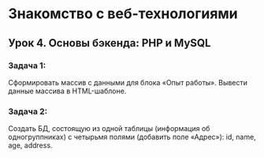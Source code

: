 # Знакомство с веб-технологиями

## Урок 4. Основы бэкенда: PHP и MySQL

### Задача 1:

Cформировать массив с данными для блока «Опыт работы».
Вывести данные массива в HTML-шаблоне.

### Задача 2:

Cоздать БД, состоящую из одной таблицы (информация об одногруппниках) с четырьмя полями (добавить поле «Адрес»): id, name, age, address.